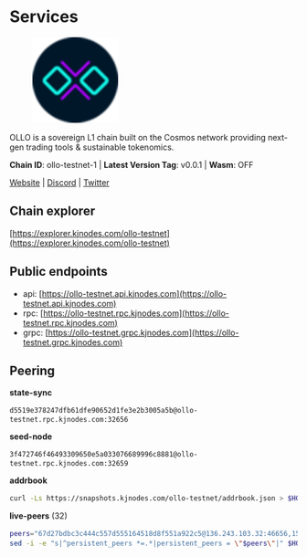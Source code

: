 # Services

<figure><img src="https://raw.githubusercontent.com/kj89/cosmos-images/main/logos/ollo.png" width="150" alt=""><figcaption></figcaption></figure>

OLLO is a sovereign L1 chain built on the Cosmos network providing  next-gen trading tools & sustainable tokenomics.

**Chain ID**: ollo-testnet-1 | **Latest Version Tag**: v0.0.1 | **Wasm**: OFF

[Website](https://www.ollostation.zone) | [Discord](https://discord.com/invite/GxBqZ9mSSm) | [Twitter](https://twitter.com/OLLOStation)




## Chain explorer
[https://explorer.kjnodes.com/ollo-testnet](https://explorer.kjnodes.com/ollo-testnet)

## Public endpoints

* api: [https://ollo-testnet.api.kjnodes.com](https://ollo-testnet.api.kjnodes.com)
* rpc: [https://ollo-testnet.rpc.kjnodes.com](https://ollo-testnet.rpc.kjnodes.com)
* grpc: [https://ollo-testnet.grpc.kjnodes.com](https://ollo-testnet.grpc.kjnodes.com)

## Peering

**state-sync**

```text
d5519e378247dfb61dfe90652d1fe3e2b3005a5b@ollo-testnet.rpc.kjnodes.com:32656
```

**seed-node**

```text
3f472746f46493309650e5a033076689996c8881@ollo-testnet.rpc.kjnodes.com:32659
```

**addrbook**
```bash
curl -Ls https://snapshots.kjnodes.com/ollo-testnet/addrbook.json > $HOME/.ollo/config/addrbook.json
```

**live-peers** (32)
```bash
peers="67d27bdbc3c444c557d555164518d8f551a922c5@136.243.103.32:46656,15bcdea616c717eb4356e125d4f631aaa596dfd5@65.108.77.106:26929,0ce58fd448e62aa0c06c2603d8e047b9c7f9a3e5@38.242.158.251:26656,ab89596768849d679ed11a9e1848224760a278cc@83.171.248.175:32656,e3d1fbe11462a128f14ebc10f7e8bd59823f09e2@161.97.152.215:26656,29b78da822388df177f4111e6589958d9f796f06@65.109.122.105:60856,d6c5ff021b091a1fd93b9f811cf7fca0d31e8510@65.108.238.61:46656,da8d3ca8e1c147f0037b1c43ad3de7174f5ec1b7@209.145.59.224:26656,d5519e378247dfb61dfe90652d1fe3e2b3005a5b@65.109.68.190:32656,2a8f0fada8b8b71b8154cf30ce44aebea1b5fe3d@162.19.238.122:26656,43da48176665407ebbe40f809a0ec2c84ab0579e@65.109.24.121:26656,3ea40f63890f10272201edf96d2a49e197e52091@65.108.105.48:18156,dba5e8b41c4e369418f83a449966e4eb7ca05cd4@65.109.23.114:18156,a553ae4af55d127300dd707a46e715b47a82610a@65.21.131.215:26626,7349272f712e713a957bf5349930e3439e98b518@167.235.27.69:20656,9865c6e15faced6643adc228e3a59744e1b4e277@116.203.29.162:46656,536c816c0d32ceb601fcf047284f65dc68c0513a@65.21.134.202:26626,93085f2731cabd480d9b61397d3e1cf84f5a023b@168.119.124.130:32656,42beefd08b5f8580177d1506220db3a548090262@65.108.195.29:26116,517786f9e5e9caf196fed64c2130528e0ef59643@65.109.70.23:18156,5c2a752c9b1952dbed075c56c600c3a79b58c395@195.3.220.135:27006,c0b03cf21640b12d78f6b4b50d7505d05d37f055@95.217.230.54:26656,b1c40c092d4c889d14ac8db36621c114f811d797@65.109.92.241:22046,799dff05af5d30477f44c816753ff89104b2b8b5@116.202.227.117:32656,b1fe199b7ac2a7714c5d21524bb87810a2be94fb@135.181.178.53:32656,f09d8e2ada2d1d66a9cc8213a1d8ca7c6e5a29a6@65.108.79.57:54656,60a8fdd419c20f509cf590a10978827bcf1cf25c@161.97.99.251:11656,d94c9bf688c921319bf3747e41cc6bafd589ffde@65.21.134.243:26677,8c4a28db4a9f4a37725d504d6f87fb5e1aee0266@49.12.216.13:46656,7dc63d58dccf6777206d5cdbc1ec1b9ba5221bd5@65.108.97.58:15656,e8bdc07477c4a49acf1a4c91e3dc34fe2372169e@161.97.153.160:26656,80c6ccc9523bd59a0420e76e8355f46fb61bf74f@65.109.93.58:33656"
sed -i -e "s|^persistent_peers *=.*|persistent_peers = \"$peers\"|" $HOME/.ollo/config/config.toml
```
